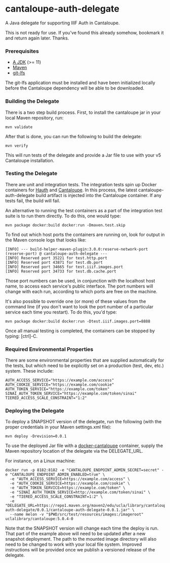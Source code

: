 # cantaloupe-auth-delegate

A Java delegate for supporting IIIF Auth in Cantaloupe.

This is not ready for use. If you've found this already somehow, bookmark it and return again later. Thanks.

### Prerequisites

* [A JDK](https://adoptopenjdk.net/) (>= 11)
* [Maven](https://maven.apache.org/)
* [git-lfs](https://git-lfs.github.com/)

The git-lfs application must be installed and have been initialized locally before the Cantaloupe dependency will be able to be downloaded.

### Building the Delegate

There is a two step build process. First, to install the cantaloupe jar in your local Maven repository, run:

    mvn validate

After that is done, you can run the following to build the delegate:

    mvn verify

This will run tests of the delegate and provide a Jar file to use with your v5 Cantaloupe installation.

### Testing the Delegate

There are unit and integration tests. The integration tests spin up Docker containers for [Hauth](https://github.com/UCLALibrary/hauth) and [Cantaloupe](https://github.com/uclalibrary/docker-cantaloupe). In this process, the latest cantaloupe-auth-delegate build artifact is injected into the Cantaloupe container. If any tests fail, the build will fail.

An alternative to running the test containers as a part of the integration test suite is to run them directly. To do this, one would type:

    mvn package docker:build docker:run -Dmaven.test.skip

To find out which host ports the containers are running on, look for output in the Maven console logs that looks like:

    [INFO] --- build-helper-maven-plugin:3.0.0:reserve-network-port (reserve-port) @ cantaloupe-auth-delegate ---
    [INFO] Reserved port 35221 for test.http.port
    [INFO] Reserved port 43871 for test.db.port
    [INFO] Reserved port 34665 for test.iiif.images.port
    [INFO] Reserved port 34733 for test.db.cache.port

Those port numbers can be used, in conjunction with the localhost host name, to access each service's public interface. The port numbers will change with each run, according to which ports are free on the machine.

It's also possible to override one (or more) of these values from the command line (if you don't want to look the port number of a particular service each time you restart). To do this, you'd type:

    mvn package docker:build docker:run -Dtest.iiif.images.port=8888

Once all manual testing is completed, the containers can be stopped by typing: [ctrl]-C.

### Required Environmental Properties

There are some environmental properties that are supplied automatically for the tests, but which need to be explicitly set on a production (test, dev, etc.) system. These include:

    AUTH_ACCESS_SERVICE="https://example.com/access"
    AUTH_COOKIE_SERVICE="https://example.com/cookie"
    AUTH_TOKEN_SERVICE="https://example.com/token"
    SINAI_AUTH_TOKEN_SERVICE="https://example.com/token/sinai"
    TIERED_ACCESS_SCALE_CONSTRAINT="1:2"

### Deploying the Delegate

To deploy a SNAPSHOT version of the delegate, run the following (with the proper credentials in your Maven settings.xml file):

    mvn deploy -Drevision=0.0.1

To use the deployed Jar file with a [docker-cantaloupe](https://github.com/uclalibrary/docker-cantaloupe) container, supply the Maven repository location of the delegate via the DELEGATE_URL.

For instance, on a Linux machine:

    docker run -p 8182:8182 -e "CANTALOUPE_ENDPOINT_ADMIN_SECRET=secret" -e "CANTALOUPE_ENDPOINT_ADMIN_ENABLED=true" \
      -e "AUTH_ACCESS_SERVICE=https://example.com/access" \
      -e "AUTH_COOKIE_SERVICE=https://example.com/cookie" \
      -e "AUTH_TOKEN_SERVICE=https://example.com/token" \
      -e "SINAI_AUTH_TOKEN_SERVICE=http://example.com/token/sinai" \
      -e "TIERED_ACCESS_SCALE_CONSTRAINT=1:2" \
      -e "DELEGATE_URL=https://repo1.maven.org/maven2/edu/ucla/library/cantaloupe-auth-delegate/0.0.1/cantaloupe-auth-delegate-0.0.1.jar" \
      --name melon -v "$PWD/src/test/resources/images:/imageroot" uclalibrary/cantaloupe:5.0.4-0

Note that the SNAPSHOT version will change each time the deploy is run. That part of the example above will need to be updated after a new snapshot deployment. The path to the mounted image directory will also need to be changed to work with your local file system. Improved instructions will be provided once we publish a versioned release of the delegate.
